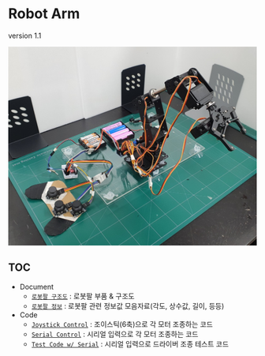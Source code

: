 # Robot Arm

version 1.1

![v1.1](./resource/20221125.jpg)

## TOC

- Document
  - [`로봇팔 구조도`](src/structure.md) : 로봇팔 부품 & 구조도
  - [`로봇팔 정보`](src/로봇팔%20부위-모터%20정보.md) : 로봇팔 관련 정보값 모음자료(각도, 상수값, 길이, 등등)
- Code
  - [`Joystick Control`](src/code-joystick/code-joystick.ino) : 조이스틱(6축)으로 각 모터 조종하는 코드
  - [`Serial Control`](src/code-serial/code-serial.ino) : 시리얼 입력으로 각 모터 조종하는 코드
  - [`Test Code w/ Serial`](src/test-servo-drive/test-servo-drive.ino) : 시리얼 입력으로 드라이버 조종 테스트 코드
